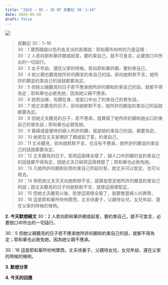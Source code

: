 ```yaml
---
title: "2025 – 05 – 28 QT 民數記 30：1~16"
date: 2025-05-28
draft: false
---
```


![](/images/qt.jpg)

> 民數記 30：1\~16  
> 30：1 摩西曉諭以色列各支派的首領說：耶和華所吩咐的乃是這樣：  
> 30：2 人若向耶和華許願或起誓，要約束自己，就不可食言，必要按口中所出的一切話行。  
> 30：3 女子年幼、還在父家的時候，若向耶和華許願，要約束自己，  
> 30：4 她父親也聽見她所許的願並約束自己的話，卻向她默默不言，她所許的願並約束自己的話就都要為定。  
> 30：5 但她父親聽見的日子若不應承她所許的願和約束自己的話，就都不得為定；耶和華也必赦免她，因為她父親不應承。  
> 30：6 她若出嫁，有願在身，或是口中出了約束自己的冒失話，  
> 30：7 她丈夫聽見的日子，卻向她默默不言，她所許的願並約束自己的話就都要為定。  
> 30：8 但她丈夫聽見的日子，若不應承，就算廢了她所許的願和她出口約束自己的冒失話；耶和華也必赦免她。  
> 30：9 寡婦或是被休的婦人所許的願，就是她約束自己的話，都要為定。  
> 30：10 她若在丈夫家裡許了願或起了誓，約束自己，  
> 30：11 丈夫聽見，卻向她默默不言，也沒有不應承，她所許的願並約束自己的話就都要為定。  
> 30：12 丈夫聽見的日子，若把這兩樣全廢了，婦人口中許願的並約束自己的話就都不得為定，因她丈夫已經把這兩樣廢了；耶和華也必赦免她。  
> 30：13 凡她所許的願和刻苦約束自己所起的誓，她丈夫可以堅定，也可以廢去。  
> 30：14 倘若她丈夫天天向她默默不言，就算是堅定她所許的願並約束自己的話；因丈夫聽見的日子向她默默不言，就使這兩樣堅定。  
> 30：15 但她丈夫聽見以後，若使這兩樣全廢了，就要擔當婦人的罪孽。  
> 30：16 這是耶和華所吩咐摩西，丈夫待妻子，父親待女兒，女兒年幼、還在父家的時候的條例。  

**2. 今天默想經文**
30：2 人若向耶和華許願或起誓，要約束自己，就不可食言，必要按口中所出的一切話行。

30：5 但她父親聽見的日子若不應承她所許的願和約束自己的話，就都不得為定；耶和華也必赦免她，因為她父親不應承。

30：16 這是耶和華所吩咐摩西，丈夫待妻子，父親待女兒，女兒年幼、還在父家的時候的條例。


**3. 默想分享**

**4. 今天的回應**

